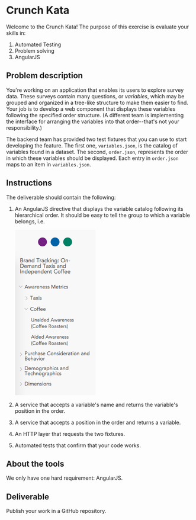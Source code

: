 # Crunch Kata

Welcome to the Crunch Kata! The purpose of this exercise is evaluate your
skills in:

1. Automated Testing
2. Problem solving
3. AngularJS

## Problem description

You're working on an application that enables its users to explore survey data. These surveys contain many questions, or *variables*, which may be grouped and organized in a tree-like structure to make them easier to find. Your job is to develop a web component that displays these variables following the specified order structure. (A different team is implementing the interface for arranging the variables into that order--that's not your responsibility.)

The backend team has provided two test fixtures that you can use to start developing the feature. The first one, `variables.json`, is the catalog of variables found in a dataset. The second, `order.json`, represents the order in which these variables should be displayed. Each entry in `order.json` maps to an item in `variables.json`.

## Instructions

The deliverable should contain the following:

1. An AngularJS directive that displays the variable catalog following its hierarchical order. It should be easy to tell the group to which a variable belongs, i.e.

    ![HVL](hvl.png)

2. A service that accepts a variable's name and returns the variable's position in the order.
3. A service that accepts a position in the order and returns a variable.
4. An HTTP layer that requests the two fixtures.
5. Automated tests that confirm that your code works.

## About the tools

We only have one hard requirement: AngularJS.

## Deliverable

Publish your work in a GitHub repository.
